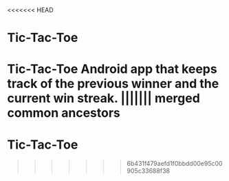 <<<<<<< HEAD
# Tic-Tac-Toe

Tic-Tac-Toe Android app that keeps track of the previous winner and the current win streak. 
||||||| merged common ancestors
=======
# Tic-Tac-Toe
>>>>>>> 6b431f479aefd1f0bbdd00e95c00905c33688f38
